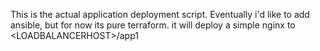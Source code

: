 This is the actual application deployment script.   Eventually i'd like to add ansible, but for now its pure terraform.  it will deploy a simple nginx to &lt;LOADBALANCERHOST&gt;/app1